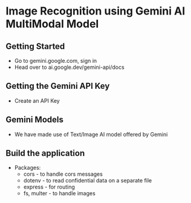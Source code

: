 # Image Recognition using Gemini AI MultiModal Model
## Getting Started
  * Go to gemini.google.com, sign in
  * Head over to ai.google.dev/gemini-api/docs
## Getting the Gemini API Key
  * Create an API Key
## Gemini Models
  * We have made use of Text/Image AI model offered by Gemini
## Build the application
  * Packages:
    * cors - to handle cors messages
    * dotenv - to read confidential data on a separate file
    * express - for routing
    * fs, multer - to handle images

